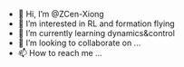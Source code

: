 - 👋 Hi, I’m @ZCen-Xiong
- 👀 I’m interested in RL and formation flying
- 🌱 I’m currently learning dynamics&control
- 💞️ I’m looking to collaborate on ...
- 📫 How to reach me ...

<!---
ZCen-Xiong/ZCen-Xiong is a ✨ special ✨ repository because its `README.md` (this file) appears on your GitHub profile.
You can click the Preview link to take a look at your changes.
--->
